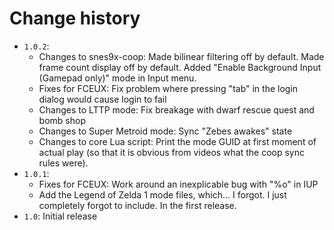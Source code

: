 # Change history

* `1.0.2`:
	* Changes to snes9x-coop: Made bilinear filtering off by default. Made frame count display off by default. Added "Enable Background Input (Gamepad only)" mode in Input menu.
	* Fixes for FCEUX: Fix problem where pressing "tab" in the login dialog would cause login to fail
	* Changes to LTTP mode: Fix breakage with dwarf rescue quest and bomb shop
	* Changes to Super Metroid mode: Sync "Zebes awakes" state
	* Changes to core Lua script: Print the mode GUID at first moment of actual play (so that it is obvious from videos what the coop sync rules were).
* `1.0.1`:
	* Fixes for FCEUX: Work around an inexplicable bug with "%o" in IUP
	* Add the Legend of Zelda 1 mode files, which... I forgot. I just completely forgot to include. In the first release.
* `1.0`: Initial release

